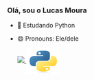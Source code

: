 ### Olá, sou o Lucas Moura

- 🌱 Estudando Python
- 😄 Pronouns: Ele/dele

  <a href="https://github.com/LucasMouraDeveloper">
  <img height="180em" src="https://github-readme-stats.vercel.app/api?username=LucasMouraDeveloper&show_icons=true&theme=dracula&include_all_commits=true&count_private=true"/>
  
  <img align="center" alt="Rafa-Python" height="60" width="80" src="https://raw.githubusercontent.com/devicons/devicon/master/icons/python/python-original.svg">
